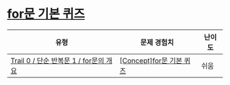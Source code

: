 # [for문 기본 퀴즈](https://www.codetree.ai/trails/complete/curated-cards/univ-for-basics)

|유형|문제 경험치|난이도|
|---|---|---|
|[Trail 0 / 단순 반복문 1 / for문의 개요](https://www.codetree.ai/trail-info/univ-python-tutorial/)|[[Concept]for문 기본 퀴즈](https://www.codetree.ai/trails/complete/curated-cards/univ-for-basics/)|쉬움|

